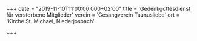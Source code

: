 +++
date = "2019-11-10T11:00:00.000+02:00"
title = 'Gedenkgottesdienst für verstorbene Mitglieder'
verein = 'Gesangverein Taunusliebe'
ort = 'Kirche St. Michael, Niederjosbach'

+++